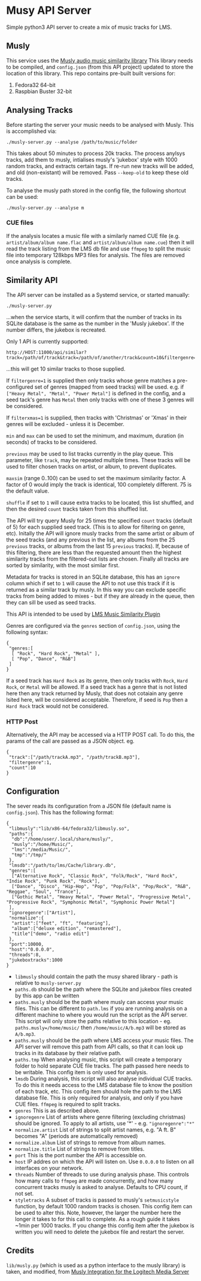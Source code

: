 # Musy API Server

Simple python3 API server to create a mix of music tracks for LMS.

## Musly

This service uses the [Musly audio music similarity library](https://github.com/dominikschnitzer/musly)
This library needs to be compiled, and `config.json` (from this API project)
updated to store the location of this library. This repo contains pre-built
built versions for:

1. Fedora32 64-bit
2. Raspbian Buster 32-bit

## Analysing Tracks

Before starting the server your music needs to be analysed with Musly. This is
accomplished via:

```
./musly-server.py --analyse /path/to/music/folder
```

This takes about 50 minutes to process 20k tracks. The process anylsys tracks,
add them to musly, intialises musly's 'jukebox' style with 1000 random tracks,
and extracts certain tags. If re-run new tracks will be added, and old
(non-existant) will be removed. Pass `--keep-old` to keep these old tracks.

To analyse the musly path stored in the config file, the following shortcut can
be used:

```
./musly-server.py --analyse m
```

### CUE files

If the analysis locates a music file with a similarly named CUE file (e.g.
`artist/album/album name.flac` and `artist/album/album name.cue`) then it will
read the track listing from the LMS db file and use `ffmpeg` to split the
music file into temporary 128kbps MP3 files for analysis. The files are removed
once analysis is complete.

## Similarity API 

The API server can be installed as a Systemd service, or started manually:

```
./musly-server.py
```

...when the service starts, it will confirm that the number of tracks in its
SQLite database is the same as the number in the 'Musly jukebox'. If the
number differs, the jukebox is recreated.

Only 1 API is currently supported:

```
http://HOST:11000/api/similar?track=/path/of/track&track=/path/of/another/track&count=10&filtergenre=1&min=30&max=600&filterxmas=1
```
...this will get 10 similar tracks to those supplied.

If `filtergenre=1` is supplied then only tracks whose genre matches a
pre-configured set of genres (mapped from seed tracks) will be used. e.g. if
`["Heavy Metal", "Metal", "Power Metal"]` is defined in the config, and a seed
tack's genre has `Metal` then only tracks with one of these 3 genres will be
considered.

If `filterxmas=1` is supplied, then tracks with 'Christmas' or 'Xmas' in their
genres will be excluded - unless it is December.

`min` and `max` can be used to set the minimum, and maximum, duration (in
seconds) of tracks to be considered.

`previous` may be used to list tracks currently in the play queue. This
parameter, like `track`, may be repeated multiple times. These tracks will be
used to filter chosen tracks on artist, or album, to prevent duplicates.

`maxsim` (range 0..100) can be used to set the maximum similarity factor. A
factor of 0 would imply the track is identical, 100 completely different. 75 is
the default value.

`shuffle` if set to `1` will cause extra tracks to be located, this list
shuffled, and then the desired `count` tracks taken from this shuffled list.

The API will try query Musly for 25 times the specified `count` tracks (default
of 5) for each supplied seed track. (This is to allow for filtering on genre,
etc). Initally the API will ignore musly tracks from the same artist or album of
the seed tracks (and any previous in the list, any albums from the 25
`previous` tracks, or albums from the last 15 `previous` tracks). If, because of
this filtering, there are less than the requested amount then the highest
similarity tracks from the filtered-out lists are chosen. Finally all tracks are
sorted by similarity, with the most similar first.

Metadata for tracks is stored in an SQLite database, this has an `ignore` column
which if set to `1` will cause the API to not use this track if it is returned
as a similar track by musly. In this way you can exclude specific tracks from
being added to mixes - but if they are already in the queue, then they can sill
be used as seed tracks.

This API is intended to be used by [LMS Music Similarity Plugin](https://github.com/CDrummond/lms-musicsimilarity)

Genres are configured via the `genres` section of `config.json`, using the
following syntax:

```
{
 "genres:[
  [ "Rock", "Hard Rock", "Metal" ],
  [ "Pop", "Dance", "R&B"]
 ]
}
```

If a seed track has `Hard Rock` as its genre, then only tracks with `Rock`,
`Hard Rock`, or `Metal` will be allowed. If a seed track has a genre that is not
listed here then any track returned by Musly, that does not cotaiain any genre
lsited here, will be considered acceptable. Therefore, if seed is `Pop` then
a `Hard Rock` track would not be considered.

### HTTP Post

Alternatively, the API may be accessed via a HTTP POST call. To do this, the
params of the call are passed as a JSON object. eg.

```
{
 "track":["/path/trackA.mp3", "/path/trackB.mp3"],
 "filtergenre":1,
 "count":10
}
```

## Configuration

The sever reads its configuration from a JSON file (default name is `config.json`).
This has the following format:

```
{
 "libmusly":"lib/x86-64/fedora32/libmusly.so",
 "paths":{
  "db":"/home/user/.local/share/musly/",
  "musly":"/home/Music/",
  "lms":"/media/Music/",
  "tmp":"/tmp/"
 },
 "lmsdb":"/path/to/lms/Cache/library.db",
 "genres":[
  ["Alternative Rock", "Classic Rock", "Folk/Rock", "Hard Rock", "Indie Rock", "Punk Rock", "Rock"],
  ["Dance", "Disco", "Hip-Hop", "Pop", "Pop/Folk", "Pop/Rock", "R&B", "Reggae", "Soul", "Trance"],
  ["Gothic Metal", "Heavy Metal", "Power Metal", "Progressive Metal", "Progressive Rock", "Symphonic Metal", "Symphonic Power Metal"]
 ],
 "ignoregenre":["Artist"],
 "normalize":{
  "artist":["feet", "ft", "featuring"],
  "album":["deluxe edition", "remastered"],
  "title"["demo", "radio edit"]
 },
 "port":10000,
 "host":"0.0.0.0",
 "threads":8,
 "jukeboxtracks":1000
}
```

* `libmusly` should contain the path the musy shared library - path is relative
to `musly-server.py`
* `paths.db` should be the path where the SQLite and jukebox files created by
this app can be written
* `paths.musly` should be the path where musly can access your music files. This
can be different to `path.lms` if you are running analysis on a different
machine to where you would run the script as the API server. This script will
only store the paths relative to this location - eg. `paths.musly=/home/music/`
then `/home/music/A/b.mp3` will be stored as `A/b.mp3`.
* `paths.musly` should be the path where LMS access your music files. The API
server will remove this path from API calls, so that it can look up tracks in
its database by their relative path.
* `paths.tmp` When analysing music, this script will create a temporary folder
to hold separate CUE file tracks. The path passed here needs to be writable.
This config item is only used for analysis.
* `lmsdb` During analysis, this script will also analyse individual CUE tracks.
To do this it needs access to the LMS database file to know the position of each
track, etc. This config item should hole the path to the LMS database file. This
is only required for analysis, and only if you have CUE files. `ffmpeg` is
required to split tracks.
* `genres` This is as described above.
* `ignoregenre` List of artists where genre filtering (excluding christmas)
should be ignored. To apply to all artists, use '*' - e.g. `"ignoregenre":"*"`
* `normalize.artist` List of strings to split artist names, e.g. "A ft. B"
becomes "A" (periods are automatically removed)
* `normalize.album` List of strings to remove from album names.
* `normalize.title` List of strings to remove from titles.
* `port` This is the port number the API is accessible on.
* `host` IP addres on which the API will listen on. Use `0.0.0.0` to listen on
all interfaces on your network.
* `threads` Number of threads to use during analysis phase. This controls how
many calls to `ffmpeg` are made concurrently, and how many concurrent tracks
musly is asked to analyse. Defaults to CPU count, if not set.
* `styletracks` A  subset of tracks is passed to musly's `setmusicstyle`
function, by default 1000 random tracks is chosen. This config item can be used
to alter this. Note, however, the larger the number here the longer it takes to
for this call to complete. As a rough guide it takes ~1min per 1000 tracks.
If you change this config item after the jukebox is written you will need to
delete the jukebox file and restart the server.


## Credits

`lib/musly.py` (which is used as a python interface to the musly library) is
taken, and modified, from [Musly Integration for the Logitech Media Server](https://www.nexus0.net/pub/sw/lmsmusly)
